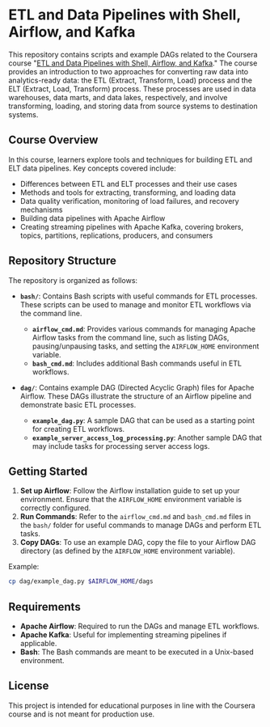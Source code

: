 
# ETL and Data Pipelines with Shell, Airflow, and Kafka

This repository contains scripts and example DAGs related to the Coursera course "[ETL and Data Pipelines with Shell, Airflow, and Kafka](https://www.coursera.org/learn/etl-and-data-pipelines-shell-airflow-kafka/)." The course provides an introduction to two approaches for converting raw data into analytics-ready data: the ETL (Extract, Transform, Load) process and the ELT (Extract, Load, Transform) process. These processes are used in data warehouses, data marts, and data lakes, respectively, and involve transforming, loading, and storing data from source systems to destination systems.

## Course Overview

In this course, learners explore tools and techniques for building ETL and ELT data pipelines. Key concepts covered include:

- Differences between ETL and ELT processes and their use cases
- Methods and tools for extracting, transforming, and loading data
- Data quality verification, monitoring of load failures, and recovery mechanisms
- Building data pipelines with Apache Airflow
- Creating streaming pipelines with Apache Kafka, covering brokers, topics, partitions, replications, producers, and consumers

## Repository Structure

The repository is organized as follows:

- **`bash/`**: Contains Bash scripts with useful commands for ETL processes. These scripts can be used to manage and monitor ETL workflows via the command line.

  - **`airflow_cmd.md`**: Provides various commands for managing Apache Airflow tasks from the command line, such as listing DAGs, pausing/unpausing tasks, and setting the `AIRFLOW_HOME` environment variable.
  - **`bash_cmd.md`**: Includes additional Bash commands useful in ETL workflows.
  
- **`dag/`**: Contains example DAG (Directed Acyclic Graph) files for Apache Airflow. These DAGs illustrate the structure of an Airflow pipeline and demonstrate basic ETL processes.

  - **`example_dag.py`**: A sample DAG that can be used as a starting point for creating ETL workflows.
  - **`example_server_access_log_processing.py`**: Another sample DAG that may include tasks for processing server access logs.

## Getting Started

1. **Set up Airflow**: Follow the Airflow installation guide to set up your environment. Ensure that the `AIRFLOW_HOME` environment variable is correctly configured.
2. **Run Commands**: Refer to the `airflow_cmd.md` and `bash_cmd.md` files in the `bash/` folder for useful commands to manage DAGs and perform ETL tasks.
3. **Copy DAGs**: To use an example DAG, copy the file to your Airflow DAG directory (as defined by the `AIRFLOW_HOME` environment variable).

Example:
   ```bash
   cp dag/example_dag.py $AIRFLOW_HOME/dags
   ```

## Requirements

- **Apache Airflow**: Required to run the DAGs and manage ETL workflows.
- **Apache Kafka**: Useful for implementing streaming pipelines if applicable.
- **Bash**: The Bash commands are meant to be executed in a Unix-based environment.

## License

This project is intended for educational purposes in line with the Coursera course and is not meant for production use.
